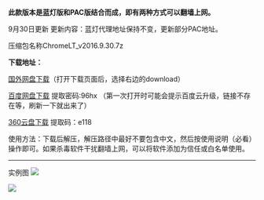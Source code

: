 **此款版本是蓝灯版和PAC版结合而成，即有两种方式可以翻墙上网。**

9月30日更新 更新内容：蓝灯代理地址保持不变，更新部分PAC地址。

压缩包名称ChromeLT_v2016.9.30.7z 

**下载地址：**

[国外网盘下载](https://mega.nz/#!BgJkgAIA!jvOA1O9oiXqe5W7woF5w-6kQuN6oFTn4v7B92hK7G3M)（打开下载页面后，选择右边的download）

[百度网盘下载](http://pan.baidu.com/s/1skWO9C5) 提取密码:96hx （第一次打开时可能会提示百度云升级，链接不存在等，刷新一下就出来了）

[360云盘下载](https://yunpan.cn/ckN3ErYjWpasY) 提取码：e118


使用方法：下载后解压，解压路径中最好不要包含中文，然后按使用说明（必看）操作即可。如果杀毒软件干扰翻墙上网，可以将软件添加为信任或白名单使用。

***
实例图
![](https://raw.githubusercontent.com/Alvin9999/pac2/master/lantern使用说明1.png)

![](https://raw.githubusercontent.com/Alvin9999/pac2/master/lantern使用说明2.png)

